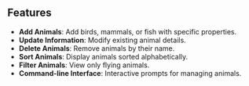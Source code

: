 ## Features 

- **Add Animals**: Add birds, mammals, or fish with specific properties.
- **Update Information**: Modify existing animal details.
- **Delete Animals**: Remove animals by their name.
- **Sort Animals**: Display animals sorted alphabetically.
- **Filter Animals**: View only flying animals.
- **Command-line Interface**: Interactive prompts for managing animals.
